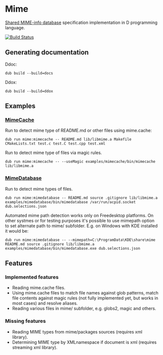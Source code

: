 # Mime

[Shared MIME-info database](http://standards.freedesktop.org/shared-mime-info-spec/shared-mime-info-spec-latest.html) specification implementation in D programming language.

[![Build Status](https://travis-ci.org/MyLittleRobo/mime.svg?branch=master)](https://travis-ci.org/MyLittleRobo/mime)

## Generating documentation

Ddoc:

    dub build --build=docs
    
Ddox:

    dub build --build=ddox

## Examples

### [MimeCache](examples/mimecache/source/app.d)

Run to detect mime type of README.md or other files using mime.cache:

    dub run mime:mimecache -- README.md lib/libmime.a Makefile CMakeLists.txt test.c test.C test.cpp test.xml

Run to detect mime type of files via magic rules.
    
    dub run mime:mimecache -- --useMagic examples/mimecache/bin/mimecache lib/libmime.a

    
### [MimeDatabase](examples/mimedatabase/source/app.d)

Run to detect mime types of files.

    dub run mime:mimedatabase -- README.md source .gitignore lib/libmime.a examples/mimedatabase/bin/mimedatabase /var/run/acpid.socket dub.selections.json
    
Automated mime path detection works only on Freedesktop platforms. On other systmes or for testing purposes it's possible to use mimepath option to set alternate path to mime/ subfolder. E.g. on Windows with KDE installed it would be:

    dub run mime:mimedatabase -- --mimepath=C:\ProgramData\KDE\share\mime README.md source .gitignore lib/libmime.a examples/mimedatabase/bin/mimedatabase.exe dub.selections.json
    
## Features

### Implemented features

* Reading mime.cache files.
* Using mime.cache files to match file names against glob patterns, match file contents against magic rules (not fully implemented yet, but works in most cases) and resolve aliases.
* Reading various files in mime/ subfolder, e.g. globs2, magic and others.

### Missing features

* Reading MIME types from mime/packages sources (requires xml library).
* Determining MIME type by XMLnamespace if document is xml (requires streaming xml library).
